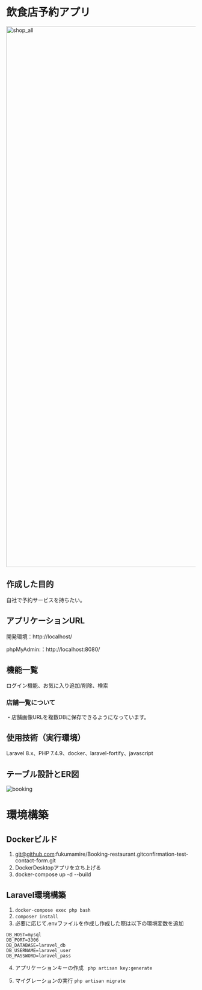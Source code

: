 # 飲食店予約アプリ
<img width="1437" alt="shop_all" src="https://github.com/fukumamire/todo/assets/136237535/54a24a32-84a0-4c31-a2f0-69c4943134ae">

## 作成した目的
自社で予約サービスを持ちたい。

## アプリケーションURL

開発環境：http://localhost/

phpMyAdmin:：http://localhost:8080/


## 機能一覧

ログイン機能、お気に入り追加/削除、検索

### 店舗一覧について
・店舗画像URLを複数DBに保存できるようになっています。


## 使用技術（実行環境）
Laravel 8.x、PHP 7.4.9、docker、laravel-fortify、javascript

## テーブル設計とER図
![booking](https://github.com/fukumamire/Booking-restaurant/assets/136237535/b162ad42-3fe2-41ce-bf0f-1a0f2bf23b9a)

# 環境構築
## Dockerビルド

1. git@github.com:fukumamire/Booking-restaurant.gitconfirmation-test-contact-form.git
2. DockerDesktopアプリを立ち上げる
3. docker-compose up -d --build

## Laravel環境構築
1. ```docker-compose exec php bash```
2. ```composer install```
3. 必要に応じて.envファイルを作成し作成した際は以下の環境変数を追加
``` DB_CONNECTION=mysql
DB_HOST=mysql
DB_PORT=3306
DB_DATABASE=laravel_db
DB_USERNAME=laravel_user
DB_PASSWORD=laravel_pass 
```
4. アプリケーションキーの作成
``` php artisan key:generate```

5. マイグレーションの実行
``` php artisan migrate ```

